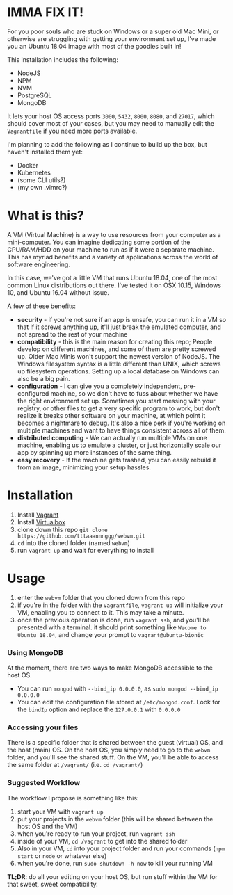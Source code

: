 # IMMA FIX IT!
For you poor souls who are stuck on Windows or a super old Mac Mini, or otherwise are struggling with getting your environment set up, I've made you an Ubuntu 18.04 image with most of the goodies built in!

This installation includes the following:
* NodeJS
* NPM
* NVM
* PostgreSQL
* MongoDB

It lets your host OS access ports `3000`, `5432`, `8000`, `8080`, and `27017`, which should cover most of your cases, but you may need to manually edit the `Vagrantfile` if you need more ports available.

I'm planning to add the following as I continue to build up the box, but haven't installed them yet:
* Docker
* Kubernetes
* (some CLI utils?)
* (my own .vimrc?)

# What is this?
A VM (Virtual Machine) is a way to use resources from your computer as a mini-computer. You can imagine dedicating some portion of the CPU/RAM/HDD on your machine to run as if it were a separate machine. This has myriad benefits and a variety of applications across the world of software engineering.

In this case, we've got a little VM that runs Ubuntu 18.04, one of the most common Linux distributions out there. I've tested it on OSX 10.15, Windows 10, and Ubuntu 16.04 without issue.

A few of these benefits:
* **security** - if you're not sure if an app is unsafe, you can run it in a VM so that if it screws anything up, it'll just break the emulated computer, and not spread to the rest of your machine
* **compatibility** - this is the main reason for creating this repo; People develop on different machines, and some of them are pretty screwed up. Older Mac Minis won't support the newest version of NodeJS. The Windows filesystem syntax is a little different than UNIX, which screws up filesystem operations. Setting up a local database on Windows can also be a big pain.
* **configuration** - I can give you a completely independent, pre-configured machine, so we don't have to fuss about whether we have the right environment set up. Sometimes you start messing with your registry, or other files to get a very specific program to work, but don't realize it breaks other software on your machine, at which point it becomes a nightmare to debug. It's also a nice perk if you're working on multiple machines and want to have things consistent across all of them.
* **distributed computing** - We can actually run multiple VMs on one machine, enabling us to emulate a cluster, or just horizontally scale our app by spinning up more instances of the same thing.
* **easy recovery** - If the machine gets trashed, you can easily rebuild it from an image, minimizing your setup hassles.

# Installation

1. Install [Vagrant](https://www.vagrantup.com/)
2. Install [Virtualbox](https://www.virtualbox.org/)
3. clone down this repo `git clone https://github.com/tttaaannnggg/webvm.git`
4. `cd` into the cloned folder (named `webvm`)
5. run `vagrant up` and wait for everything to install

# Usage
1. enter the `webvm` folder that you cloned down from this repo
2. if you're in the folder with the `Vagrantfile`, `vagrant up` will initialize your VM, enabling you to connect to it. This may take a minute.
3. once the previous operation is done, run `vagrant ssh`, and you'll be presented with a terminal. it should print something like `Wecome to Ubuntu 18.04`, and change your prompt to `vagrant@ubuntu-bionic`

### Using MongoDB
At the moment, there are two ways to make MongoDB accessible to the host OS.
* You can run `mongod` with `--bind_ip 0.0.0.0`, as `sudo mongod --bind_ip 0.0.0.0`
* You can edit the configuration file stored at `/etc/mongod.conf`. Look for the `bindIp` option and replace the `127.0.0.1` with `0.0.0.0`

### Accessing your files
There is a specific folder that is shared between the guest (virtual) OS, and the host (main) OS. On the host OS, you simply need to go to the `webvm` folder, and you'll see the shared stuff. On the VM, you'll be able to access the same folder at `/vagrant/` (i.e. `cd /vagrant/`)

### Suggested Workflow
The workflow I propose is something like this:
1. start your VM with `vagrant up`
2. put your projects in the `webvm` folder (this will be shared between the host OS and the VM)
3. when you're ready to run your project, run `vagrant ssh`
4. inside of your VM, `cd /vagrant` to get into the shared folder
5. Also in your VM, `cd` into your project folder and run your commands (`npm start` or `node` or whatever else)
6. when you're done, run `sudo shutdown -h now` to kill your running VM

**TL;DR**: do all your editing on your host OS, but run stuff within the VM for that sweet, sweet compatibility. 
